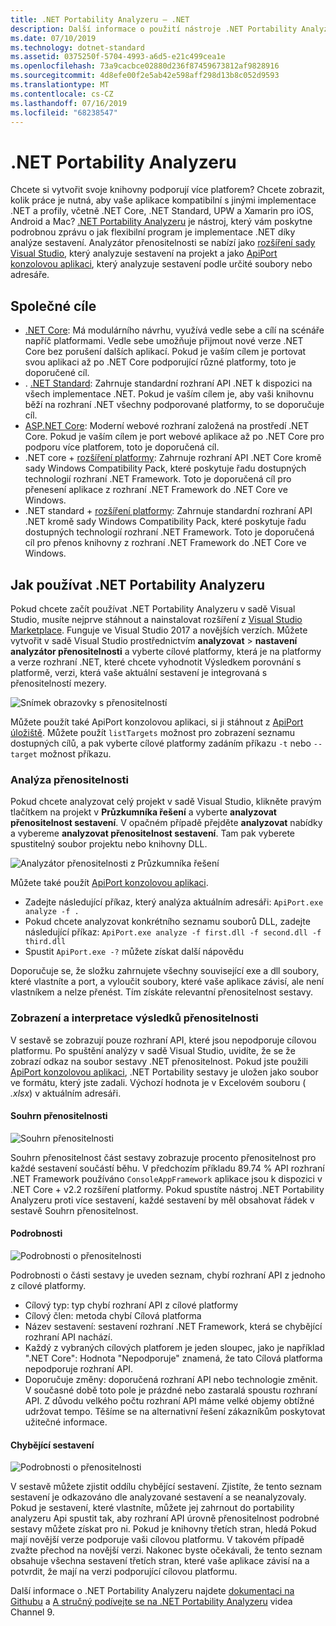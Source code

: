 ```yaml
---
title: .NET Portability Analyzeru – .NET
description: Další informace o použití nástroje .NET Portability Analyzeru vyhodnotit, jak přenosné váš kód je mezi různé implementace .NET, včetně .NET Core, .NET Standard, UPW a Xamarin.
ms.date: 07/10/2019
ms.technology: dotnet-standard
ms.assetid: 0375250f-5704-4993-a6d5-e21c499cea1e
ms.openlocfilehash: 73a9cacbce02880d236f87459673812af9828916
ms.sourcegitcommit: 4d8efe00f2e5ab42e598aff298d13b8c052d9593
ms.translationtype: MT
ms.contentlocale: cs-CZ
ms.lasthandoff: 07/16/2019
ms.locfileid: "68238547"
---
```

# <a name="the-net-portability-analyzer"></a>.NET Portability Analyzeru

Chcete si vytvořit svoje knihovny podporují více platforem? Chcete zobrazit, kolik práce je nutná, aby vaše aplikace kompatibilní s jinými implementace .NET a profily, včetně .NET Core, .NET Standard, UPW a Xamarin pro iOS, Android a Mac? [.NET Portability Analyzeru](https://github.com/microsoft/dotnet-apiport) je nástroj, který vám poskytne podrobnou zprávu o jak flexibilní program je implementace .NET díky analýze sestavení. Analyzátor přenositelnosti se nabízí jako [rozšíření sady Visual Studio](https://marketplace.visualstudio.com/items?itemName=ConnieYau.NETPortabilityAnalyzer), který analyzuje sestavení na projekt a jako [ApiPort konzolovou aplikaci](https://aka.ms/apiportdownload), který analyzuje sestavení podle určité soubory nebo adresáře.

## <a name="common-targets"></a>Společné cíle

* [.NET Core](../../core/index.md): Má modulárního návrhu, využívá vedle sebe a cílí na scénáře napříč platformami. Vedle sebe umožňuje přijmout nové verze .NET Core bez porušení dalších aplikací. Pokud je vaším cílem je portovat svou aplikaci až po .NET Core podporující různé platformy, toto je doporučené cíl. 
* . [.NET Standard](../../standard/net-standard.md): Zahrnuje standardní rozhraní API .NET k dispozici na všech implementace .NET. Pokud je vaším cílem je, aby vaši knihovnu běží na rozhraní .NET všechny podporované platformy, to se doporučuje cíl.  
* [ASP.NET Core](/aspnet/core): Moderní webové rozhraní založená na prostředí .NET Core. Pokud je vaším cílem je port webové aplikace až po .NET Core pro podporu více platforem, toto je doporučená cíl.
* .NET core + [rozšíření platformy](../../core/porting/windows-compat-pack.md): Zahrnuje rozhraní API .NET Core kromě sady Windows Compatibility Pack, které poskytuje řadu dostupných technologií rozhraní .NET Framework. Toto je doporučená cíl pro přenesení aplikace z rozhraní .NET Framework do .NET Core ve Windows.
* .NET standard + [rozšíření platformy](../../core/porting/windows-compat-pack.md): Zahrnuje standardní rozhraní API .NET kromě sady Windows Compatibility Pack, které poskytuje řadu dostupných technologií rozhraní .NET Framework. Toto je doporučená cíl pro přenos knihovny z rozhraní .NET Framework do .NET Core ve Windows.

## <a name="how-to-use-the-net-portability-analyzer"></a>Jak používat .NET Portability Analyzeru

Pokud chcete začít používat .NET Portability Analyzeru v sadě Visual Studio, musíte nejprve stáhnout a nainstalovat rozšíření z [Visual Studio Marketplace](https://marketplace.visualstudio.com/items?itemName=ConnieYau.NETPortabilityAnalyzer). Funguje ve Visual Studio 2017 a novějších verzích. Můžete vytvořit v sadě Visual Studio prostřednictvím **analyzovat** > **nastavení analyzátor přenositelnosti** a vyberte cílové platformy, která je na platformy a verze rozhraní .NET, které chcete vyhodnotit Výsledkem porovnání s platformě, verzi, která vaše aktuální sestavení je integrovaná s přenositelností mezery.

![Snímek obrazovky s přenositelností](./media/portability-analyzer/portability-screenshot.png)

Můžete použít také ApiPort konzolovou aplikaci, si ji stáhnout z [ApiPort úložiště](http://aka.ms/apiportdownload). Můžete použít `listTargets` možnost pro zobrazení seznamu dostupných cílů, a pak vyberte cílové platformy zadáním příkazu `-t` nebo `--target` možnost příkazu. 

### <a name="analyze-portability"></a>Analýza přenositelnosti
Pokud chcete analyzovat celý projekt v sadě Visual Studio, klikněte pravým tlačítkem na projekt v **Průzkumníka řešení** a vyberte **analyzovat přenositelnost sestavení**. V opačném případě přejděte **analyzovat** nabídky a vybereme **analyzovat přenositelnost sestavení**. Tam pak vyberete spustitelný soubor projektu nebo knihovny DLL.

![Analyzátor přenositelnosti z Průzkumníka řešení](./media/portability-analyzer/portability-solution-explorer.png)

Můžete také použít [ApiPort konzolovou aplikaci](https://aka.ms/apiportdownload). 

* Zadejte následující příkaz, který analýza aktuálním adresáři: `ApiPort.exe analyze -f .`
* Pokud chcete analyzovat konkrétního seznamu souborů DLL, zadejte následující příkaz: `ApiPort.exe analyze -f first.dll -f second.dll -f third.dll`
* Spustit `ApiPort.exe -?` můžete získat další nápovědu

Doporučuje se, že složku zahrnujete všechny související exe a dll soubory, které vlastníte a port, a vyloučit soubory, které vaše aplikace závisí, ale není vlastníkem a nelze přenést. Tím získáte relevantní přenositelnost sestavy.  

### <a name="view-and-interpret-portability-result"></a>Zobrazení a interpretace výsledků přenositelnosti

V sestavě se zobrazují pouze rozhraní API, které jsou nepodporuje cílovou platformu. Po spuštění analýzy v sadě Visual Studio, uvidíte, že se že zobrazí odkaz na soubor sestavy .NET přenositelnost. Pokud jste použili [ApiPort konzolovou aplikaci](https://aka.ms/apiportdownload), .NET Portability sestavy je uložen jako soubor ve formátu, který jste zadali. Výchozí hodnota je v Excelovém souboru ( *.xlsx*) v aktuálním adresáři.

#### <a name="portability-summary"></a>Souhrn přenositelnosti 

![Souhrn přenositelnosti](./media/portability-analyzer/portabilitysummary.png)

Souhrn přenositelnost část sestavy zobrazuje procento přenositelnost pro každé sestavení součástí běhu. V předchozím příkladu 89.74 % API rozhraní .NET Framework používáno `ConsoleAppFramework` aplikace jsou k dispozici v .NET Core + v2.2 rozšíření platformy. Pokud spustíte nástroj .NET Portability Analyzeru proti více sestavení, každé sestavení by měl obsahovat řádek v sestavě Souhrn přenositelnost.

#### <a name="details"></a>Podrobnosti

![Podrobnosti o přenositelnosti](./media/portability-analyzer/portabilitydetails.png)

Podrobnosti o části sestavy je uveden seznam, chybí rozhraní API z jednoho z cílové platformy. 

- Cílový typ: typ chybí rozhraní API z cílové platformy 
- Cílový člen: metoda chybí Cílová platforma 
- Název sestavení: sestavení rozhraní .NET Framework, která se chybějící rozhraní API nachází. 
- Každý z vybraných cílových platforem je jeden sloupec, jako je například ".NET Core": Hodnota "Nepodporuje" znamená, že tato Cílová platforma nepodporuje rozhraní API. 
- Doporučuje změny: doporučená rozhraní API nebo technologie změnit. V současné době toto pole je prázdné nebo zastaralá spoustu rozhraní API. Z důvodu velkého počtu rozhraní API máme velké objemy obtížné udržovat tempo. Těšíme se na alternativní řešení zákazníkům poskytovat užitečné informace.

#### <a name="missing-assemblies"></a>Chybějící sestavení

![Podrobnosti o přenositelnosti](./media/portability-analyzer/missingassemblies.png)

V sestavě můžete zjistit oddílu chybějící sestavení. Zjistíte, že tento seznam sestavení je odkazováno dle analyzované sestavení a se neanalyzovaly. Pokud je sestavení, které vlastníte, můžete jej zahrnout do portability analyzeru Api spustit tak, aby rozhraní API úrovně přenositelnost podrobné sestavy můžete získat pro ni. Pokud je knihovny třetích stran, hledá Pokud mají novější verze podporuje vaši cílovou platformu. V takovém případě zvažte přechod na novější verzi. Nakonec byste očekávali, že tento seznam obsahuje všechna sestavení třetích stran, které vaše aplikace závisí na a potvrdit, že mají na verzi podporující cílovou platformu.  

Další informace o .NET Portability Analyzeru najdete [dokumentaci na Githubu](https://github.com/Microsoft/dotnet-apiport#documentation) a [A stručný podívejte se na .NET Portability Analyzeru](https://channel9.msdn.com/Blogs/Seth-Juarez/A-Brief-Look-at-the-NET-Portability-Analyzer) videa Channel 9.

